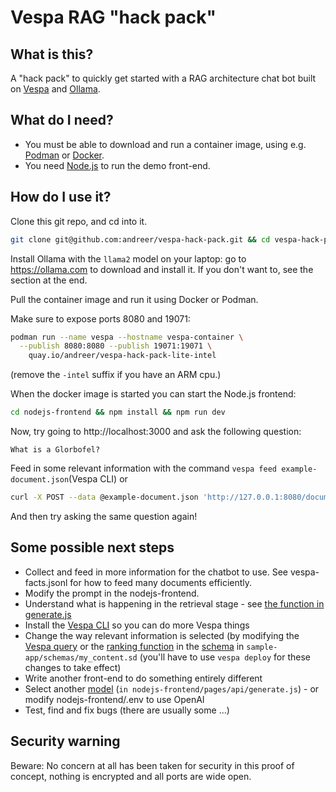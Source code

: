 # Vespa RAG "hack pack"

## What is this?
A "hack pack" to quickly get started with a RAG architecture chat bot built on [Vespa](vespa.ai) and [Ollama](https://ollama.com).

## What do I need?
* You must be able to download and run a container image, using e.g. [Podman](https://podman.io) or [Docker](https://www.docker.com).
* You need [Node.js](https://nodejs.org/en) to run the demo front-end.

## How do I use it?

Clone this git repo, and cd into it.
```bash
git clone git@github.com:andreer/vespa-hack-pack.git && cd vespa-hack-pack
```

Install Ollama with the `llama2` model on your laptop: go to https://ollama.com to download and install it. If you don't want to, see the section at the end.

Pull the container image and run it using Docker or Podman.

Make sure to expose ports 8080 and 19071:

```bash
podman run --name vespa --hostname vespa-container \
  --publish 8080:8080 --publish 19071:19071 \
    quay.io/andreer/vespa-hack-pack-lite-intel
```

(remove the `-intel` suffix if you have an ARM cpu.)

When the docker image is started you can start the Node.js frontend:

```bash
cd nodejs-frontend && npm install && npm run dev
```

Now, try going to http://localhost:3000 and ask the following question:
```
What is a Glorbofel?
```

Feed in some relevant information with the command `vespa feed example-document.json`(Vespa CLI) or
```bash
curl -X POST --data @example-document.json 'http://127.0.0.1:8080/document/v1/mynamespace/my_content/docid/example-document-id'
```

And then try asking the same question again!

## Some possible next steps

* Collect and feed in more information for the chatbot to use. See vespa-facts.jsonl for how to feed many documents efficiently.
* Modify the prompt in the nodejs-frontend.
* Understand what is happening in the retrieval stage - see [the function in generate.js](https://github.com/andreer/vespa-hack-pack/blob/main/nodejs-frontend/pages/api/generate.js#L9-L31)
* Install the [Vespa CLI](https://docs.vespa.ai/en/vespa-cli.html) so you can do more Vespa things
* Change the way relevant information is selected (by modifying the [Vespa query](https://docs.vespa.ai/en/query-language.html) or the [ranking function](https://docs.vespa.ai/en/ranking-expressions-features.html) in the [schema](https://docs.vespa.ai/en/schemas.html) in `sample-app/schemas/my_content.sd` (you'll have to use `vespa deploy` for these changes to take effect)
* Write another front-end to do something entirely different
* Select another [model](https://ollama.com/library) (`in nodejs-frontend/pages/api/generate.js`) - or modify nodejs-frontend/.env to use OpenAI
* Test, find and fix bugs (there are usually some ...)

## Security warning
Beware: No concern at all has been taken for security in this proof of concept, nothing is encrypted and all ports are wide open.
